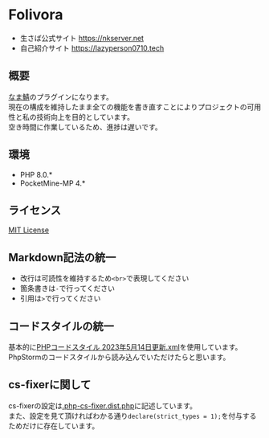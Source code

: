 # Folivora

- 生さば公式サイト https://nkserver.net
- 自己紹介サイト https://lazyperson0710.tech

## 概要
[なま鯖](https://nkserver.net)のプラグインになります。<br>
現在の構成を維持したまま全ての機能を書き直すことによりプロジェクトの可用性と私の技術向上を目的としています。<br>
空き時間に作業しているため、進捗は遅いです。<br>
## 環境

- PHP 8.0.*
- PocketMine-MP 4.*

## ライセンス
[MIT License](https://github.com/lazyperson0710/Folivora/blob/main/LICENSE)
## Markdown記法の統一

- 改行は可読性を維持するため`<br>`で表現してください
- 箇条書きは`-`で行ってください
- 引用は`>`で行ってください

## コードスタイルの統一
基本的に[PHPコードスタイル 2023年5月14日更新.xml](/PHPコードスタイル%202023年5月14日更新.xml)を使用しています。<br>
PhpStormのコードスタイルから読み込んでいただけたらと思います。
## cs-fixerに関して
cs-fixerの設定は[.php-cs-fixer.dist.php](/.php-cs-fixer.dist.php)に記述しています。<br>
また、設定を見て頂ければわかる通り`declare(strict_types = 1);`を付与するためだけに存在しています。<br>